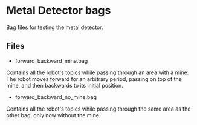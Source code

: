 # Metal Detector bags

Bag files for testing the metal detector.

## Files

* forward_backward_mine.bag

Contains all the robot's topics while passing through an area with a mine. The robot moves forward for an arbitrary period, passing on top of the mine, and then backwards to its initial position.

* forward_backward_no_mine.bag

Contains all the robot's topics while passing through the same area as the other bag, only now without the mine.